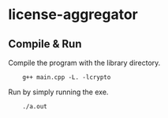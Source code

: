 # license-aggregator

## Compile & Run

Compile the program with the library directory.
```
    g++ main.cpp -L. -lcrypto
```

Run by simply running the exe.
```
    ./a.out
```



